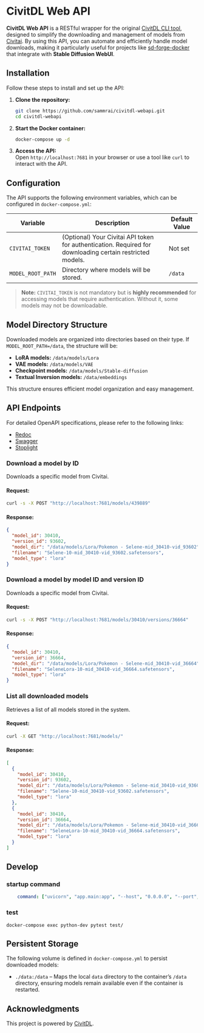 # CivitDL Web API

**CivitDL Web API** is a RESTful wrapper for the original [CivitDL CLI tool](https://github.com/OwenTruong/civitdl), designed to simplify the downloading and management of models from [Civitai](https://civitai.com/). By using this API, you can automate and efficiently handle model downloads, making it particularly useful for projects like [sd-forge-docker](https://github.com/sammrai/sd-forge-docker) that integrate with **Stable Diffusion WebUI**.


## Installation

Follow these steps to install and set up the API:

1. **Clone the repository:**  
   ```sh
   git clone https://github.com/sammrai/civitdl-webapi.git
   cd civitdl-webapi
   ```

2. **Start the Docker container:**  
   ```sh
   docker-compose up -d
   ```

3. **Access the API:**  
   Open `http://localhost:7681` in your browser or use a tool like `curl` to interact with the API.


## Configuration

The API supports the following environment variables, which can be configured in `docker-compose.yml`:

| Variable          | Description                                        | Default Value |
|------------------|------------------------------------------------|--------------|
| `CIVITAI_TOKEN` | (Optional) Your Civitai API token for authentication. Required for downloading certain restricted models. | Not set |
| `MODEL_ROOT_PATH` | Directory where models will be stored.         | `/data` |

> **Note:** `CIVITAI_TOKEN` is not mandatory but is **highly recommended** for accessing models that require authentication. Without it, some models may not be downloadable.


## Model Directory Structure

Downloaded models are organized into directories based on their type. If `MODEL_ROOT_PATH=/data`, the structure will be:

- **LoRA models:** `/data/models/Lora`  
- **VAE models:** `/data/models/VAE`  
- **Checkpoint models:** `/data/models/Stable-diffusion`  
- **Textual Inversion models:** `/data/embeddings`  

This structure ensures efficient model organization and easy management.


## API Endpoints

For detailed OpenAPI specifications, please refer to the following links:
- [Redoc](https://sammrai.github.io/civitdl-webapi/redoc.html)
- [Swagger](https://sammrai.github.io/civitdl-webapi/swagger.html)
- [Stoplight](https://sammrai.github.io/civitdl-webapi/stoplight.html)

### Download a model by ID
Downloads a specific model from Civitai.  

#### Request:
```sh
curl -s -X POST "http://localhost:7681/models/439889"
```

#### Response:
```json
{
  "model_id": 30410,
  "version_id": 93602,
  "model_dir": "/data/models/Lora/Pokemon - Selene-mid_30410-vid_93602",
  "filename": "Selene-10-mid_30410-vid_93602.safetensors",
  "model_type": "lora"
}
```

### Download a model by model ID and version ID
Downloads a specific model from Civitai.  

#### Request:
```sh
curl -s -X POST "http://localhost:7681/models/30410/versions/36664"
```

#### Response:
```json
{
  "model_id": 30410,
  "version_id": 36664,
  "model_dir": "/data/models/Lora/Pokemon - Selene-mid_30410-vid_36664",
  "filename": "SeleneLora-10-mid_30410-vid_36664.safetensors",
  "model_type": "lora"
}
```


### List all downloaded models
Retrieves a list of all models stored in the system.  

#### Request:
```sh
curl -X GET "http://localhost:7681/models/"
```

#### Response:
```json
[
  {
    "model_id": 30410,
    "version_id": 93602,
    "model_dir": "/data/models/Lora/Pokemon - Selene-mid_30410-vid_93602",
    "filename": "Selene-10-mid_30410-vid_93602.safetensors",
    "model_type": "lora"
  },
  {
    "model_id": 30410,
    "version_id": 36664,
    "model_dir": "/data/models/Lora/Pokemon - Selene-mid_30410-vid_36664",
    "filename": "SeleneLora-10-mid_30410-vid_36664.safetensors",
    "model_type": "lora"
  }
]
```

## Develop

### startup command

```docker-compose.yml
    command: ["uvicorn", "app.main:app", "--host", "0.0.0.0", "--port", "7681", "--workers", "4", "--log-level", "warning", "--reload"]
```

### test

```
docker-compose exec python-dev pytest test/
```

## Persistent Storage

The following volume is defined in `docker-compose.yml` to persist downloaded models:

- `./data:/data` – Maps the local `data` directory to the container’s `/data` directory, ensuring models remain available even if the container is restarted.


## Acknowledgments

This project is powered by [CivitDL](https://github.com/OwenTruong/civitdl).  
